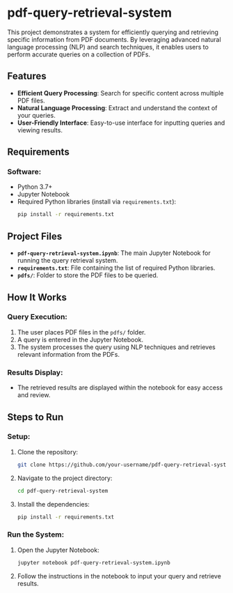 # pdf-query-retrieval-system

This project demonstrates a system for efficiently querying and retrieving specific information from PDF documents. By leveraging advanced natural language processing (NLP) and search techniques, it enables users to perform accurate queries on a collection of PDFs.

## Features

- **Efficient Query Processing**: Search for specific content across multiple PDF files.
- **Natural Language Processing**: Extract and understand the context of your queries.
- **User-Friendly Interface**: Easy-to-use interface for inputting queries and viewing results.

## Requirements

### Software:
- Python 3.7+
- Jupyter Notebook
- Required Python libraries (install via `requirements.txt`):
  ```bash
  pip install -r requirements.txt
  ```

## Project Files

- **`pdf-query-retrieval-system.ipynb`**: The main Jupyter Notebook for running the query retrieval system.
- **`requirements.txt`**: File containing the list of required Python libraries.
- **`pdfs/`**: Folder to store the PDF files to be queried.

## How It Works

### Query Execution:

1. The user places PDF files in the `pdfs/` folder.
2. A query is entered in the Jupyter Notebook.
3. The system processes the query using NLP techniques and retrieves relevant information from the PDFs.

### Results Display:

- The retrieved results are displayed within the notebook for easy access and review.

## Steps to Run

### Setup:

1. Clone the repository:
   ```bash
   git clone https://github.com/your-username/pdf-query-retrieval-system.git
   ```

2. Navigate to the project directory:
   ```bash
   cd pdf-query-retrieval-system
   ```

3. Install the dependencies:
   ```bash
   pip install -r requirements.txt
   ```

### Run the System:

1. Open the Jupyter Notebook:
   ```bash
   jupyter notebook pdf-query-retrieval-system.ipynb
   ```
2. Follow the instructions in the notebook to input your query and retrieve results.



